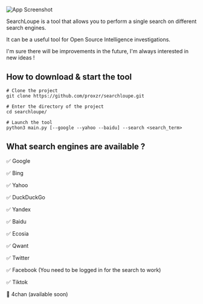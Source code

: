 
## 

![App Screenshot](https://media.discordapp.net/attachments/998022809265639425/1179885937698816031/Slide_16_9_-_11.jpg?ex=657b6968&is=6568f468&hm=ea6db47985c00ebafdd6fa9a2755a3378d5c8471e6c24e7a1456f897c255fb46&=&format=webp&width=1938&height=1090)

SearchLoupe is a tool that allows you to perform a single search on different search engines.

It can be a useful tool for Open Source Intelligence investigations. 

I'm sure there will be improvements in the future, I'm always interested in new ideas !

## How to download & start the tool

```shell
# Clone the project
git clone https://github.com/proxzr/searchloupe.git

# Enter the directory of the project
cd searchloupe/

# Launch the tool
python3 main.py [--google --yahoo --baidu] --search <search_term>
```


## What search engines are available ?

✅ Google 


✅ Bing


✅ Yahoo 


✅ DuckDuckGo 


✅ Yandex 


✅ Baidu 


✅ Ecosia 


✅ Qwant 


✅ Twitter 


✅ Facebook (You need to be logged in for the search to work)


✅ Tiktok


🛑 4chan (available soon)

